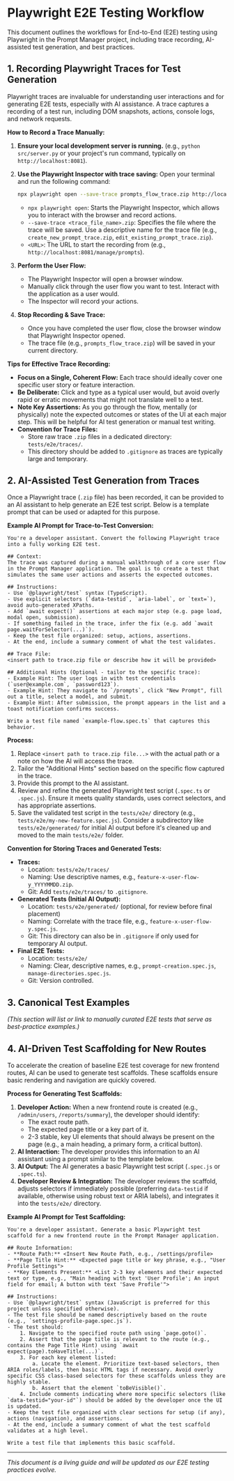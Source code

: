 # Playwright E2E Testing Workflow

This document outlines the workflows for End-to-End (E2E) testing using Playwright in the Prompt Manager project, including trace recording, AI-assisted test generation, and best practices.

## 1. Recording Playwright Traces for Test Generation

Playwright traces are invaluable for understanding user interactions and for generating E2E tests, especially with AI assistance. A trace captures a recording of a test run, including DOM snapshots, actions, console logs, and network requests.

**How to Record a Trace Manually:**

1.  **Ensure your local development server is running.** (e.g., `python src/server.py` or your project's run command, typically on `http://localhost:8081`).

2.  **Use the Playwright Inspector with trace saving:**
    Open your terminal and run the following command:

    ```bash
    npx playwright open --save-trace prompts_flow_trace.zip http://localhost:8081
    ```

    -   `npx playwright open`: Starts the Playwright Inspector, which allows you to interact with the browser and record actions.
    -   `--save-trace <trace_file_name>.zip`: Specifies the file where the trace will be saved. Use a descriptive name for the trace file (e.g., `create_new_prompt_trace.zip`, `edit_existing_prompt_trace.zip`).
    -   `<URL>`: The URL to start the recording from (e.g., `http://localhost:8081/manage/prompts`).

3.  **Perform the User Flow:**
    -   The Playwright Inspector will open a browser window.
    -   Manually click through the user flow you want to test. Interact with the application as a user would.
    -   The Inspector will record your actions.

4.  **Stop Recording & Save Trace:**
    -   Once you have completed the user flow, close the browser window that Playwright Inspector opened.
    -   The trace file (e.g., `prompts_flow_trace.zip`) will be saved in your current directory.

**Tips for Effective Trace Recording:**

*   **Focus on a Single, Coherent Flow:** Each trace should ideally cover one specific user story or feature interaction.
*   **Be Deliberate:** Click and type as a typical user would, but avoid overly rapid or erratic movements that might not translate well to a test.
*   **Note Key Assertions:** As you go through the flow, mentally (or physically) note the expected outcomes or states of the UI at each major step. This will be helpful for AI test generation or manual test writing.
*   **Convention for Trace Files:** 
    *   Store raw trace `.zip` files in a dedicated directory: `tests/e2e/traces/`.
    *   This directory should be added to `.gitignore` as traces are typically large and temporary.

## 2. AI-Assisted Test Generation from Traces

Once a Playwright trace (`.zip` file) has been recorded, it can be provided to an AI assistant to help generate an E2E test script. Below is a template prompt that can be used or adapted for this purpose.

**Example AI Prompt for Trace-to-Test Conversion:**

```text
You're a developer assistant. Convert the following Playwright trace into a fully working E2E test.

## Context:
The trace was captured during a manual walkthrough of a core user flow in the Prompt Manager application. The goal is to create a test that simulates the same user actions and asserts the expected outcomes.

## Instructions:
- Use `@playwright/test` syntax (TypeScript).
- Use explicit selectors (`data-testid`, `aria-label`, or `text=`), avoid auto-generated XPaths.
- Add `await expect()` assertions at each major step (e.g. page load, modal open, submission).
- If something failed in the trace, infer the fix (e.g. add `await page.waitForSelector(...)`).
- Keep the test file organized: setup, actions, assertions.
- At the end, include a summary comment of what the test validates.

## Trace File:
<insert path to trace.zip file or describe how it will be provided>

## Additional Hints (Optional - tailor to the specific trace):
- Example Hint: The user logs in with test credentials (`user@example.com`, `password123`).
- Example Hint: They navigate to `/prompts`, click "New Prompt", fill out a title, select a model, and submit.
- Example Hint: After submission, the prompt appears in the list and a toast notification confirms success.

Write a test file named `example-flow.spec.ts` that captures this behavior.
```

**Process:**

1.  Replace `<insert path to trace.zip file...>` with the actual path or a note on how the AI will access the trace.
2.  Tailor the "Additional Hints" section based on the specific flow captured in the trace.
3.  Provide this prompt to the AI assistant.
4.  Review and refine the generated Playwright test script (`.spec.ts` or `.spec.js`). Ensure it meets quality standards, uses correct selectors, and has appropriate assertions.
5.  Save the validated test script in the `tests/e2e/` directory (e.g., `tests/e2e/my-new-feature.spec.js`). Consider a subdirectory like `tests/e2e/generated/` for initial AI output before it's cleaned up and moved to the main `tests/e2e/` folder.

**Convention for Storing Traces and Generated Tests:**

-   **Traces:** 
    -   Location: `tests/e2e/traces/`
    -   Naming: Use descriptive names, e.g., `feature-x-user-flow-y_YYYYMMDD.zip`.
    -   Git: Add `tests/e2e/traces/` to `.gitignore`.
-   **Generated Tests (Initial AI Output):**
    -   Location: `tests/e2e/generated/` (optional, for review before final placement)
    -   Naming: Correlate with the trace file, e.g., `feature-x-user-flow-y.spec.js`.
    -   Git: This directory can also be in `.gitignore` if only used for temporary AI output.
-   **Final E2E Tests:**
    -   Location: `tests/e2e/`
    -   Naming: Clear, descriptive names, e.g., `prompt-creation.spec.js`, `manage-directories.spec.js`.
    -   Git: Version controlled.

## 3. Canonical Test Examples

*(This section will list or link to manually curated E2E tests that serve as best-practice examples.)*

## 4. AI-Driven Test Scaffolding for New Routes

To accelerate the creation of baseline E2E test coverage for new frontend routes, AI can be used to generate test scaffolds. These scaffolds ensure basic rendering and navigation are quickly covered.

**Process for Generating Test Scaffolds:**

1.  **Developer Action:** When a new frontend route is created (e.g., `/admin/users`, `/reports/summary`), the developer should identify:
    *   The exact route path.
    *   The expected page title or a key part of it.
    *   2-3 stable, key UI elements that should always be present on the page (e.g., a main heading, a primary form, a critical button).
2.  **AI Interaction:** The developer provides this information to an AI assistant using a prompt similar to the template below.
3.  **AI Output:** The AI generates a basic Playwright test script (`.spec.js` or `.spec.ts`).
4.  **Developer Review & Integration:** The developer reviews the scaffold, adjusts selectors if immediately possible (preferring `data-testid` if available, otherwise using robust text or ARIA labels), and integrates it into the `tests/e2e/` directory.

**Example AI Prompt for Test Scaffolding:**

```text
You're a developer assistant. Generate a basic Playwright test scaffold for a new frontend route in the Prompt Manager application.

## Route Information:
- **Route Path:** <Insert New Route Path, e.g., /settings/profile>
- **Page Title Hint:** <Expected page title or key phrase, e.g., "User Profile Settings">
- **Key Elements Present:** <List 2-3 key elements and their expected text or type, e.g., "Main heading with text 'User Profile'; An input field for email; A button with text 'Save Profile'">

## Instructions:
- Use `@playwright/test` syntax (JavaScript is preferred for this project unless specified otherwise).
- The test file should be named descriptively based on the route (e.g., `settings-profile-page.spec.js`).
- The test should:
    1. Navigate to the specified route path using `page.goto()`.
    2. Assert that the page title is relevant to the route (e.g., contains the Page Title Hint) using `await expect(page).toHaveTitle(...)`.
    3. For each key element listed:
        a. Locate the element. Prioritize text-based selectors, then ARIA roles/labels, then basic HTML tags if necessary. Avoid overly specific CSS class-based selectors for these scaffolds unless they are highly stable.
        b. Assert that the element `toBeVisible()`.
    4. Include comments indicating where more specific selectors (like `data-testid="your-id"`) should be added by the developer once the UI is updated.
- Keep the test file organized with clear sections for setup (if any), actions (navigation), and assertions.
- At the end, include a summary comment of what the test scaffold validates at a high level.

Write a test file that implements this basic scaffold.
```

---
*This document is a living guide and will be updated as our E2E testing practices evolve.* 